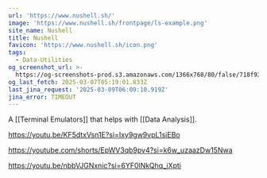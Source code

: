 ```yaml
---
url: 'https://www.nushell.sh/'
image: 'https://www.nushell.sh/frontpage/ls-example.png'
site_name: Nushell
title: Nushell
favicon: 'https://www.nushell.sh/icon.png'
tags:
  - Data-Utilities
og_screenshot_url: >-
  https://og-screenshots-prod.s3.amazonaws.com/1366x768/80/false/718f93b6fd8e59927496e68a7ad87ae25447409b6c98653f111a5c83170a91d1.jpeg
og_last_fetch: 2025-03-07T05:19:01.833Z
last_jina_request: '2025-03-09T06:09:10.919Z'
jina_error: TIMEOUT
---
```


A [[Terminal Emulators]] that helps with [[Data Analysis]]. 

https://youtu.be/KF5dtxVsn1E?si=Ixy9gw9vpL1siEBo

https://youtube.com/shorts/EpWV3qb9pv4?si=k6w_uzaazDw15Nwa

https://youtu.be/nbbVJGNxnic?si=6YF0lNkQhq_iXpti
